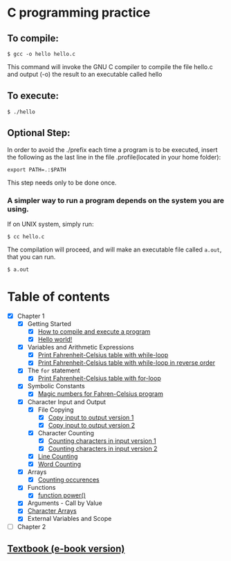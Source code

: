 # C programming practice

## To compile:
<code>$ gcc -o hello hello.c</code>

This command will invoke the GNU C compiler to compile the file hello.c and output (-o) the result to an executable called hello

## To execute:
<code>$ ./hello</code>

## Optional Step:
In order to avoid the ./prefix each time a program is to be executed, insert the following as the last line in the file .profile(located in your home folder):

<code>export PATH=.:$PATH</code>
	
This step needs only to be done once.

<h3>A simpler way to run a program depends on the system you are using.</h3>
If on UNIX system, simply run:

<code>$ cc hello.c</code>

The compilation will proceed, and will make an executable file called `a.out`, that you can run.

<code>$ a.out</code>

# Table of contents
- [x] Chapter 1
	- [x] Getting Started
		- [x] [How to compile and execute a program](https://github.com/carrliitos/CPrograms#c-programming-practice)
		- [x] [Hello world!](https://github.com/carrliitos/CPrograms/blob/master/TutorialIntroduction/hello.c)
	- [x] Variables and Arithmetic Expressions
		- [x] [Print Fahrenheit-Celsius table with while-loop](https://github.com/carrliitos/CPrograms/blob/master/TutorialIntroduction/FahrTable.c)
		- [x] [Print Fahrenheit-Celsius table with while-loop in reverse order](https://github.com/carrliitos/CPrograms/blob/master/TutorialIntroduction/FahrTable_ReverseOrder.c)
	- [x] The `for` statement
		- [x] [Print Fahrenheit-Celsius table with for-loop](https://github.com/carrliitos/CPrograms/blob/master/TutorialIntroduction/FahrTable_ForLoop.c)
	- [x] Symbolic Constants
		- [x] [Magic numbers for Fahren-Celsius program](https://github.com/carrliitos/CPrograms/blob/master/TutorialIntroduction/MagicNumbers.c)
	- [x] Character Input and Output
		- [x] File Copying
			- [x] [Copy input to output version 1](https://github.com/carrliitos/CPrograms/blob/master/TutorialIntroduction/MagicNumbers.c)
			- [x] [Copy input to output version 2](https://github.com/carrliitos/CPrograms/blob/master/TutorialIntroduction/CharacterData_Vers2.c)
		- [x] Character Counting
			- [x] [Counting characters in input version 1](https://github.com/carrliitos/CPrograms/blob/master/TutorialIntroduction/CharacterCounting.c)
			- [x] [Counting characters in input version 2](https://github.com/carrliitos/CPrograms/blob/master/TutorialIntroduction/CharacterCounting_Vers2.c)
		- [x] [Line Counting](https://github.com/carrliitos/CPrograms/blob/master/TutorialIntroduction/LineCounting.c)
		- [x] [Word Counting](https://github.com/carrliitos/CPrograms/blob/master/TutorialIntroduction/WordCounting.c)
	- [x] Arrays
		- [x] [Counting occurences](https://github.com/carrliitos/CPrograms/blob/master/TutorialIntroduction/NumberOfOccurrences.c)
	- [x] Functions
		- [x] [function power()](https://github.com/carrliitos/CPrograms/blob/master/TutorialIntroduction/PowerFunction.c)
	- [x] Arguments - Call by Value
	- [x] [Character Arrays](https://github.com/carrliitos/CPrograms/blob/master/TutorialIntroduction/CharacterArray.c)
	- [x] External Variables and Scope
- [ ] Chapter 2

## [Textbook (e-book version)](http://www2.cs.uregina.ca/~hilder/cs833/Other%20Reference%20Materials/The%20C%20Programming%20Language.pdf)
